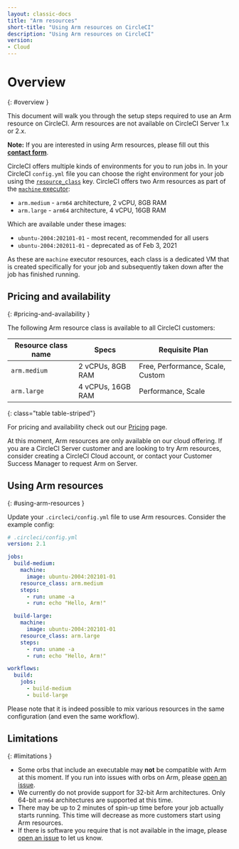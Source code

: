 ```yaml
---
layout: classic-docs
title: "Arm resources"
short-title: "Using Arm resources on CircleCI"
description: "Using Arm resources on CircleCI"
version:
- Cloud
---
```


# Overview
{: #overview }

This document will walk you through the setup steps required to use an Arm
resource on CircleCI. Arm resources are not available on CircleCI Server 1.x or
2.x.

<div class="alert alert-info" role="alert">
  <b>Note:</b> If you are interested in using Arm resources, please fill out this <a href="https://www2.circleci.com/arm.html"><b>contact form</b></a>.
</div>

CircleCI offers multiple kinds of environments for you to run jobs in. In your
CircleCI `config.yml` file you can choose the right environment for your job using the
[`resource_class`]({{site.baseurl}}/2.0/configuration-reference/#resource_class)
key. CircleCI offers two Arm resources as part of the [`machine` executor]({{site.baseurl}}/2.0/configuration-reference/#machine-executor-linux):

* `arm.medium` - `arm64` architecture, 2 vCPU, 8GB RAM
* `arm.large` - `arm64` architecture, 4 vCPU, 16GB RAM

Which are available under these images:

* `ubuntu-2004:202101-01` - most recent, recommended for all users
* `ubuntu-2004:202011-01` - deprecated as of Feb 3, 2021

As these are `machine` executor resources, each class is a dedicated VM that is created specifically for your job and subsequently taken down after the job has finished running.

## Pricing and availability
{: #pricing-and-availability }

The following Arm resource class is available to all CircleCI customers:

| Resource class name | Specs             | Requisite Plan                   |
|---------------------|-------------------|----------------------------------|
| `arm.medium`        | 2 vCPUs, 8GB RAM  | Free, Performance, Scale, Custom |
| `arm.large`         | 4 vCPUs, 16GB RAM | Performance, Scale               |
{: class="table table-striped"}

For pricing and availability check out our [Pricing](https://circleci.com/pricing/) page.

At this moment, Arm resources are only available on our cloud offering. If you
are a CircleCI Server customer and are looking to try Arm resources, consider
creating a CircleCI Cloud account, or contact your Customer Success Manager to
request Arm on Server.

## Using Arm resources
{: #using-arm-resources }

Update your `.circleci/config.yml` file to use Arm resources. Consider the example config:

```yaml
# .circleci/config.yml
version: 2.1

jobs:
  build-medium:
    machine:
      image: ubuntu-2004:202101-01
    resource_class: arm.medium
    steps:
      - run: uname -a
      - run: echo "Hello, Arm!"

  build-large:
    machine:
      image: ubuntu-2004:202101-01
    resource_class: arm.large
    steps:
      - run: uname -a
      - run: echo "Hello, Arm!"

workflows:
  build:
    jobs:
      - build-medium
      - build-large
```

Please note that it is indeed possible to mix various resources in the same
configuration (and even the same workflow).

## Limitations
{: #limitations }

* Some orbs that include an executable may **not** be compatible with Arm at
  this moment. If you run into issues with orbs on Arm, please [open an
  issue](https://github.com/CircleCI-Public/arm-preview-docs/issues).
* We currently do not provide support for 32-bit Arm architectures. Only 64-bit
  `arm64` architectures are supported at this time.
* There may be up to 2 minutes of spin-up time before your job actually starts
  running. This time will decrease as more customers start using Arm resources.
* If there is software you require that is not available in the image, please
  [open an issue](https://github.com/CircleCI-Public/arm-preview-docs/issues) to
  let us know.
